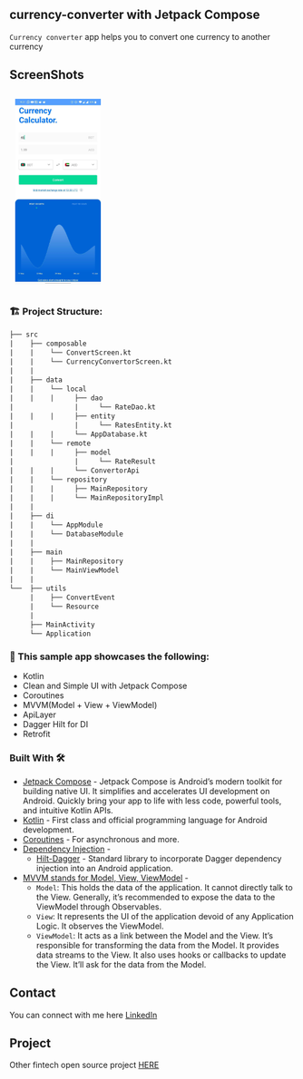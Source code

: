 ## currency-converter with Jetpack Compose

`Currency converter` app helps you to convert one currency to another currency


<h2 align="left">ScreenShots</h2>
<h4 git align="start">
<img src="screentshot/screenshot.jpg" width="30%" vspace="10" hspace="10">

### 🏗️ Project Structure: 

````
├── src
|    ├── composable
|    |    └── ConvertScreen.kt
|    |    └── CurrencyConvertorScreen.kt
|    |  
|    ├── data
|    |    └── local
|    |    |     ├── dao
|               |     └── RateDao.kt
|    |    |     ├── entity
|               |     └── RatesEntity.kt
|    |    |     └── AppDatabase.kt
|    |    └── remote
|    |    |     ├── model
|               |     └── RateResult
|    |    |     └── ConvertorApi
|    |    └── repository
|    |    |     ├── MainRepository
|    |    |     └── MainRepositoryImpl
|    |
|    ├── di
|    |    └── AppModule
|    |    └── DatabaseModule
|    |
|    ├── main
|    |    ├── MainRepository
|    |    └── MainViewModel
|    |
└──  ├── utils
     |    ├── ConvertEvent
     |    └── Resource
     |
     ├── MainActivity
     └── Application
````

### 🔨 This sample app showcases the following:
- Kotlin
- Clean and Simple UI with Jetpack Compose
- Coroutines
- MVVM(Model + View + ViewModel)
- ApiLayer
- Dagger Hilt for DI
- Retrofit

### Built With 🛠
- [Jetpack Compose](https://developer.android.com/jetpack/compose) - Jetpack Compose is Android’s modern toolkit for building native UI. It simplifies and accelerates UI development on Android. Quickly bring your app to life with less code, powerful tools, and intuitive Kotlin APIs.
- [Kotlin](https://kotlinlang.org/) - First class and official programming language for Android development.
- [Coroutines](https://kotlinlang.org/docs/reference/coroutines-overview.html) - For asynchronous and more.
- [Dependency Injection](https://developer.android.com/training/dependency-injection) -
    - [Hilt-Dagger](https://dagger.dev/hilt/) - Standard library to incorporate Dagger dependency injection into an Android application.
- [MVVM stands for Model, View, ViewModel](https://www.digitalocean.com/community/tutorials/android-mvvm-design-pattern) - 
   - `Model`: This holds the data of the application. It cannot directly talk to the View. Generally, it’s recommended to expose the data to the ViewModel through Observables.
   - `View`: It represents the UI of the application devoid of any Application Logic. It observes the ViewModel.
   - `ViewModel`: It acts as a link between the Model and the View. It’s responsible for transforming the data from the Model. It provides data streams to the View. It also uses hooks or callbacks to update the View. It’ll ask for the data from the Model.




## Contact

You can connect with me here [LinkedIn](https://www.linkedin.com/in/emmanueldav/)

## Project
Other fintech open source project [HERE](https://github.com/EmmanuelDav/Fintech)

